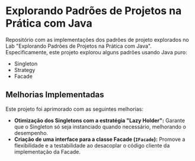 # Explorando Padrões de Projetos na Prática com Java

Repositório com as implementações dos padrões de projeto explorados no Lab "Explorando Padrões de Projetos na Prática com Java". Especificamente, este projeto explorou alguns padrões usando Java puro:
- Singleton
- Strategy
- Facade
  
## Melhorias Implementadas 

Este projeto foi aprimorado com as seguintes melhorias:

- **Otimização dos Singletons com a estratégia "Lazy Holder":** Garante que o Singleton só seja instanciado quando necessário, melhorando o desempenho.
- **Criação de uma interface para a classe Facade (`IFacade`):** Promove a flexibilidade e a testabilidade ao desacoplar o código cliente da implementação da Facade. 

